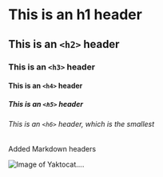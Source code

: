 # This is an h1 header

## This is an `<h2>` header

### This is an `<h3>` header

#### This is an `<h4>` header

##### This is an `<h5>` header

###### This is an `<h6>` header, which is the smallest

Added Markdown  headers

![Image of Yaktocat....](https://octodex.github.com/images/yaktocat2.png)

